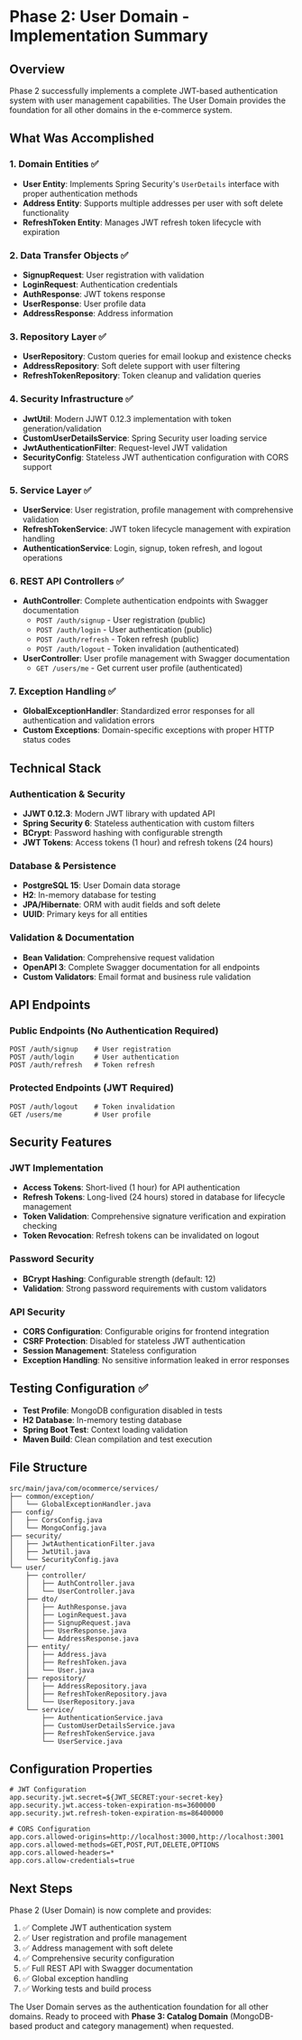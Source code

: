 # Phase 2: User Domain - Implementation Summary

## Overview

Phase 2 successfully implements a complete JWT-based authentication system with user management capabilities. The User Domain provides the foundation for all other domains in the e-commerce system.

## What Was Accomplished

### 1. Domain Entities ✅

- **User Entity**: Implements Spring Security's `UserDetails` interface with proper authentication methods
- **Address Entity**: Supports multiple addresses per user with soft delete functionality
- **RefreshToken Entity**: Manages JWT refresh token lifecycle with expiration

### 2. Data Transfer Objects ✅

- **SignupRequest**: User registration with validation
- **LoginRequest**: Authentication credentials
- **AuthResponse**: JWT tokens response
- **UserResponse**: User profile data
- **AddressResponse**: Address information

### 3. Repository Layer ✅

- **UserRepository**: Custom queries for email lookup and existence checks
- **AddressRepository**: Soft delete support with user filtering
- **RefreshTokenRepository**: Token cleanup and validation queries

### 4. Security Infrastructure ✅

- **JwtUtil**: Modern JJWT 0.12.3 implementation with token generation/validation
- **CustomUserDetailsService**: Spring Security user loading service
- **JwtAuthenticationFilter**: Request-level JWT validation
- **SecurityConfig**: Stateless JWT authentication configuration with CORS support

### 5. Service Layer ✅

- **UserService**: User registration, profile management with comprehensive validation
- **RefreshTokenService**: JWT token lifecycle management with expiration handling
- **AuthenticationService**: Login, signup, token refresh, and logout operations

### 6. REST API Controllers ✅

- **AuthController**: Complete authentication endpoints with Swagger documentation
  - `POST /auth/signup` - User registration (public)
  - `POST /auth/login` - User authentication (public)
  - `POST /auth/refresh` - Token refresh (public)
  - `POST /auth/logout` - Token invalidation (authenticated)
- **UserController**: User profile management with Swagger documentation
  - `GET /users/me` - Get current user profile (authenticated)

### 7. Exception Handling ✅

- **GlobalExceptionHandler**: Standardized error responses for all authentication and validation errors
- **Custom Exceptions**: Domain-specific exceptions with proper HTTP status codes

## Technical Stack

### Authentication & Security

- **JJWT 0.12.3**: Modern JWT library with updated API
- **Spring Security 6**: Stateless authentication with custom filters
- **BCrypt**: Password hashing with configurable strength
- **JWT Tokens**: Access tokens (1 hour) and refresh tokens (24 hours)

### Database & Persistence

- **PostgreSQL 15**: User Domain data storage
- **H2**: In-memory database for testing
- **JPA/Hibernate**: ORM with audit fields and soft delete
- **UUID**: Primary keys for all entities

### Validation & Documentation

- **Bean Validation**: Comprehensive request validation
- **OpenAPI 3**: Complete Swagger documentation for all endpoints
- **Custom Validators**: Email format and business rule validation

## API Endpoints

### Public Endpoints (No Authentication Required)

```http
POST /auth/signup    # User registration
POST /auth/login     # User authentication
POST /auth/refresh   # Token refresh
```

### Protected Endpoints (JWT Required)

```http
POST /auth/logout    # Token invalidation
GET /users/me        # User profile
```

## Security Features

### JWT Implementation

- **Access Tokens**: Short-lived (1 hour) for API authentication
- **Refresh Tokens**: Long-lived (24 hours) stored in database for lifecycle management
- **Token Validation**: Comprehensive signature verification and expiration checking
- **Token Revocation**: Refresh tokens can be invalidated on logout

### Password Security

- **BCrypt Hashing**: Configurable strength (default: 12)
- **Validation**: Strong password requirements with custom validators

### API Security

- **CORS Configuration**: Configurable origins for frontend integration
- **CSRF Protection**: Disabled for stateless JWT authentication
- **Session Management**: Stateless configuration
- **Exception Handling**: No sensitive information leaked in error responses

## Testing Configuration ✅

- **Test Profile**: MongoDB configuration disabled in tests
- **H2 Database**: In-memory testing database
- **Spring Boot Test**: Context loading validation
- **Maven Build**: Clean compilation and test execution

## File Structure

```
src/main/java/com/ocommerce/services/
├── common/exception/
│   └── GlobalExceptionHandler.java
├── config/
│   ├── CorsConfig.java
│   └── MongoConfig.java
├── security/
│   ├── JwtAuthenticationFilter.java
│   ├── JwtUtil.java
│   └── SecurityConfig.java
└── user/
    ├── controller/
    │   ├── AuthController.java
    │   └── UserController.java
    ├── dto/
    │   ├── AuthResponse.java
    │   ├── LoginRequest.java
    │   ├── SignupRequest.java
    │   ├── UserResponse.java
    │   └── AddressResponse.java
    ├── entity/
    │   ├── Address.java
    │   ├── RefreshToken.java
    │   └── User.java
    ├── repository/
    │   ├── AddressRepository.java
    │   ├── RefreshTokenRepository.java
    │   └── UserRepository.java
    └── service/
        ├── AuthenticationService.java
        ├── CustomUserDetailsService.java
        ├── RefreshTokenService.java
        └── UserService.java
```

## Configuration Properties

```properties
# JWT Configuration
app.security.jwt.secret=${JWT_SECRET:your-secret-key}
app.security.jwt.access-token-expiration-ms=3600000
app.security.jwt.refresh-token-expiration-ms=86400000

# CORS Configuration
app.cors.allowed-origins=http://localhost:3000,http://localhost:3001
app.cors.allowed-methods=GET,POST,PUT,DELETE,OPTIONS
app.cors.allowed-headers=*
app.cors.allow-credentials=true
```

## Next Steps

Phase 2 (User Domain) is now complete and provides:

1. ✅ Complete JWT authentication system
2. ✅ User registration and profile management
3. ✅ Address management with soft delete
4. ✅ Comprehensive security configuration
5. ✅ Full REST API with Swagger documentation
6. ✅ Global exception handling
7. ✅ Working tests and build process

The User Domain serves as the authentication foundation for all other domains. Ready to proceed with **Phase 3: Catalog Domain** (MongoDB-based product and category management) when requested.

